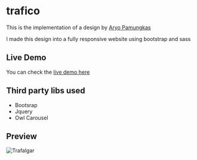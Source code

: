 # trafico

This is the implementation of a design by [Aryo Pamungkas](https://themeui.net/traffico-free-landing-page/)

I made this design into a fully responsive website using bootstrap and sass

## Live Demo

You can check the [live demo here](https://riadz.github.io/trafico/)

## Third party libs used

* Bootsrap
* Jquery
* Owl Carousel

## Preview

![Trafalgar](https://i0.wp.com/themeui.net/wp-content/uploads/2020/03/trafico_landing_page.jpg?resize=768%2C2929&ssl=1)
